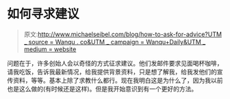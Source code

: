 # 如何寻求建议

> 原文:[http://www.michaelseibel.com/blog/how-to-ask-for-advice?UTM _ source = Wanqu . co&UTM _ campaign = Wanqu+Daily&UTM _ medium = website](http://www.michaelseibel.com/blog/how-to-ask-for-advice?utm_source=wanqu.co&utm_campaign=Wanqu+Daily&utm_medium=website)

问题在于，许多创始人会以奇怪的方式征求建议。他们发邮件要求见面喝杯咖啡，请我吃饭，告诉我最新情况，给我提供背景资料，只是想了解我，给我发他们的宣传资料，等等。基本上除了求教什么都行。现在我明白这是为什么了，因为我以前也是这么做的(有时候还是这样)。但是我开始意识到有一个更好的方法。